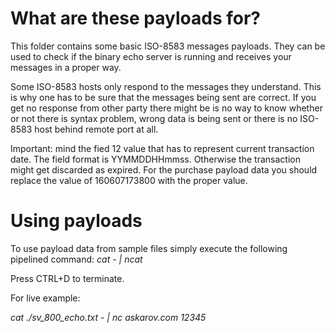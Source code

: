 # What are these payloads for?

This folder contains some basic ISO-8583 messages payloads. They can be used to check if
the binary echo server is running and receives your messages in a proper way.

Some ISO-8583 hosts only respond to the messages they understand. This is why one has to be
sure that the messages being sent are correct. If you get no response from other party there
might be is no way to know whether or not there is syntax problem, wrong data is being sent
or there is no ISO-8583 host behind remote port at all.

Important: mind the fied 12 value that has to represent current transaction date. The field
format is YYMMDDHHmmss. Otherwise the transaction might get discarded as expired. For the
purchase payload data you should replace the value of 160607173800 with the proper value.

# Using payloads

To use payload data from sample files simply execute the following pipelined command:
_cat <payload filename> - | ncat <echo hostname> <echo host port>_

Press CTRL+D to terminate.

For live example:

_cat ./sv_800_echo.txt - | nc askarov.com 12345_